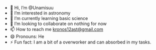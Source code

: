 - 👋 Hi, I’m @Unamisuu
- 👀 I’m interested in astronomy 
- 🌱 I’m currently learning basic science 
- 💞️ I’m looking to collaborate on nothing for now
- 📫 How to reach me kronos12ast@gmail.com 
- 😄 Pronouns: He
- ⚡ Fun fact: I am a bit of a overworker and can absorbed in my tasks.

<!---
Unamisuu/Unamisuu is a ✨ special ✨ repository because its `README.md` (this file) appears on your GitHub profile.
You can click the Preview link to take a look at your changes.
--->
